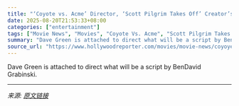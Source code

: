 ```yaml
---
title: "‘Coyote vs. Acme’ Director, ‘Scott Pilgrim Takes Off’ Creator’s ‘Hex’ Lands at 20th Century (Exclusive)"
date: 2025-08-20T21:53:33+08:00
categories: ["entertainment"]
tags: ["Movie News", "Movies", "Coyote Vs. Acme", "Scott Pilgrim Takes Off"]
summary: "Dave Green is attached to direct what will be a script by BenDavid Grabinski."
source_url: "https://www.hollywoodreporter.com/movies/movie-news/coyoye-vs-acme-director-hex-1236348871/"
---
```


Dave Green is attached to direct what will be a script by BenDavid Grabinski.

---

*来源: [原文链接](https://www.hollywoodreporter.com/movies/movie-news/coyoye-vs-acme-director-hex-1236348871/)*
